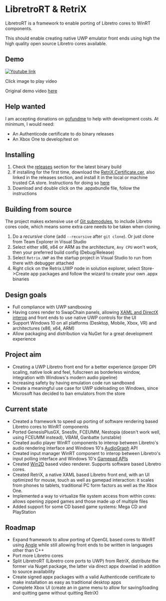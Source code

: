 # LibretroRT & RetriX

LibretroRT is a framework to enable porting of Libretro cores to WinRT components.

This should enable creating native UWP emulator front ends using high the high quality open source Libretro cores available.

## Demo

[![Youtube link](https://img.youtube.com/vi/212kBK0IB1w/0.jpg)](https://youtu.be/212kBK0IB1w)

Click image to play video

Original demo video [here](https://youtu.be/1mzS54HhcEM)

## Help wanted

I am accepting donations on [gofundme](https://www.gofundme.com/retrix) to help with development costs.
At minimum, I would need:

- An Authenticode certificate to do binary releases
- An Xbox One to develop/test on

## Installing

1. Check the [releases](https://github.com/Aftnet/LibretroRT/releases) section for the latest binary build
2. If installing for the first time, download the [RetriX.Certificate.cer](https://github.com/Aftnet/LibretroRT/releases/download/Initial/RetriX.Certificate.cer), also linked in the releases section, and install it in the local or machine trusted CA store. Instructions for doing so [here](http://www.sqlservermart.com/HowTo/Windows_Import_Certificate.aspx)
3. Download and double click on the .appxbundle file, follow the instructions

## Building from source

The project makes extensive use of [Git submodules](https://git-scm.com/docs/git-submodule), to include Libretro cores code, which means some extra care needs to be taken when cloning.

1. Do a *recursive* clone (add `--recursive` after `git clone`). Or just clone from Team Explorer in Visual Studio
2. Select either x86, x64 or ARM as the architecture, `Any CPU` won't work, then your preferred build config (Debug/Release)
3. Select `Retrix.UWP` as the startup project in Visual Studio to run from there with debugger attached
4. Right click on the Retrix.UWP node in solution explorer, select Store->Create app packages and follow the wizard to create your own .appx binaries

## Design goals

- Full compliance with UWP sandboxing
- Having cores render to SwapChain panels, allowing [XAML and DirectX interop](https://docs.microsoft.com/en-us/windows/uwp/gaming/directx-and-xaml-interop) and front ends to use native UWP controls for the UI
- Support Windows 10 on all platforms (Desktop, Mobile, Xbox, VR) and architectures (x86, x64, ARM)
- Allow packaging and distribution via NuGet for a great development experience

## Project aim

- Creating a UWP Libretro front end for a better experience (proper DPI scaling, native look and feel, fullscreen as borderless window, integration with Windows's modern audio pipeline)
- Increasing safety by having emulation code run sandboxed
- Create a meaningful use case for UWP sideloading on Windows, since Microsoft has decided to ban emulators from the store

## Current state

- Created a framework to speed up porting of software rendering based Libretro cores to WinRT components
- Ported GenesisPlusGX, Snes9x, FCEUMM, Nestopia (doesn't work well, using FCEUMM instead), VBAM, Ganbatte (unstable)
- Created audio player WinRT components to interop between Libretro's audio rendering interface and Windows 10's [AudioGraph](https://docs.microsoft.com/en-us/windows/uwp/audio-video-camera/audio-graphs) API
- Created input manager WinRT component to interop between Libretro's input polling interface and Windows 10's [Gamepad APIs](https://docs.microsoft.com/en-us/uwp/api/windows.gaming.input.gamepad)
- Created [Win2D](https://github.com/Microsoft/Win2D) based video renderer. Supports software based Libretro cores.
- Created RetriX, a native XAML based Libretro front end, with an UI optimized for mouse, touch as well as gamepad interaction: it scales from phones to tablets, traditional PC form factors as well as the Xbox One.
- Implemented a way to virtualize file system access from within cores: allows opening zipped games and those made up of multiple files
- Added support for some CD based game systems: Mega CD and PlayStation

## Roadmap

- Expand framework to allow porting of OpenGL based cores to WinRT using [Angle](https://github.com/Microsoft/angle) while still allowing front ends to be written in languages other than C++
- Port more Libretro cores
- Split LibretroRT (Libretro core ports to UWP) from RetriX, distribute the former via Nuget package, the latter via direct appx downlad in addition to source availability
- Create signed appx packages with a valid Authenticode certificate to make installation as easy as traditional desktop apps
- Complete Xbox UI (create an in game menu to allow for saving/loading and quitting game without quitting RetriX)

